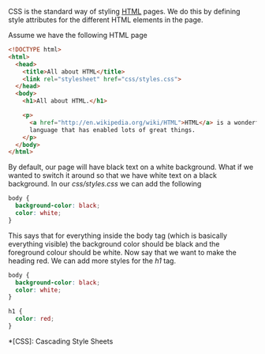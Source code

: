 CSS is the standard way of styling [HTML](/glossary/terms/HTML) pages. We do
this by defining style attributes for the different HTML elements in the page.

Assume we have the following HTML page

~~~ html
<!DOCTYPE html>
<html>
  <head>
    <title>All about HTML</title>
    <link rel="stylesheet" href="css/styles.css">
  </head>
  <body>
    <h1>All about HTML.</h1>

    <p>
      <a href="http://en.wikipedia.org/wiki/HTML">HTML</a> is a wonderful little
      language that has enabled lots of great things.
    </p>
  </body>
</html>
~~~

By default, our page will have black text on a white background. What if we
wanted to switch it around so that we have white text on a black background.
In our *css/styles.css* we can add the following

~~~ css
body {
  background-color: black;
  color: white;
}
~~~

This says that for everything inside the body tag (which is basically
everything visible) the background color should be black and the foreground
colour should be white. Now say that we want to make the heading red. We can
add more styles for the *h1* tag.

~~~ css
body {
  background-color: black;
  color: white;
}

h1 {
  color: red;
}
~~~

*[CSS]: Cascading Style Sheets

